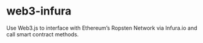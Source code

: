 # web3-infura
Use Web3.js to interface with Ethereum’s Ropsten Network via Infura.io and call smart contract methods.
